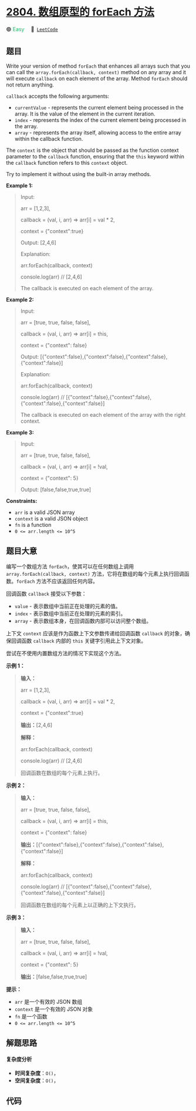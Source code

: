 # [2804. 数组原型的 forEach 方法](https://leetcode.com/problems/array-prototype-foreach)

🟢 <font color=#15bd66>Easy</font>&emsp; 🔗&ensp;[`LeetCode`](https://leetcode.com/problems/array-prototype-foreach)

## 题目

Write your version of method `forEach` that enhances all arrays such that you
can call the `array.forEach(callback, context)` method on any array and it
will execute `callback` on each element of the array. Method `forEach` should
not return anything.

`callback` accepts the following arguments:

  * `currentValue` - represents the current element being processed in the array. It is the value of the element in the current iteration.
  * `index` - represents the index of the current element being processed in the array.
  * `array` - represents the array itself, allowing access to the entire array within the callback function.

The `context` is the object that should be passed as the function context
parameter to the `callback` function, ensuring that the `this` keyword within
the `callback` function refers to this `context` object.

Try to implement it without using the built-in array methods.



**Example 1:**

> Input: 
> 
> arr = [1,2,3], 
> 
> callback = (val, i, arr) => arr[i] = val * 2, 
> 
> context = {"context":true}
> 
> Output: [2,4,6]
> 
> Explanation: 
> 
> arr.forEach(callback, context)  
> 
> console.log(arr) // [2,4,6]
> 
> 
> 
> The callback is executed on each element of the array.

**Example 2:**

> Input: 
> 
> arr = [true, true, false, false], 
> 
> callback = (val, i, arr) => arr[i] = this, 
> 
> context = {"context": false}
> 
> Output: [{"context":false},{"context":false},{"context":false},{"context":false}]
> 
> Explanation: 
> 
> arr.forEach(callback, context) 
> 
> console.log(arr) // [{"context":false},{"context":false},{"context":false},{"context":false}]
> 
> 
> 
> The callback is executed on each element of the array with the right context.

**Example 3:**

> Input: 
> 
> arr = [true, true, false, false], 
> 
> callback = (val, i, arr) => arr[i] = !val, 
> 
> context = {"context": 5}
> 
> Output: [false,false,true,true]

**Constraints:**

  * `arr` is a valid JSON array
  * `context` is a valid JSON object
  * `fn` is a function
  * `0 <= arr.length <= 10^5`


## 题目大意

编写一个数组方法 `forEach`，使其可以在任何数组上调用 `array.forEach(callback, context)`
方法，它将在数组的每个元素上执行回调函数。`forEach` 方法不应该返回任何内容。

回调函数 `callback` 接受以下参数：

  * `value` \- 表示数组中当前正在处理的元素的值。
  * `index` \- 表示数组中当前正在处理的元素的索引。
  * `array` \- 表示数组本身，在回调函数内部可以访问整个数组。

上下文 `context` 应该是作为函数上下文参数传递给回调函数 `callback` 的对象，确保回调函数 `callback` 内部的 `this`
关键字引用此上下文对象。

尝试在不使用内置数组方法的情况下实现这个方法。



**示例 1：**

> 
> 
> 
> 
> 
> **输入：**
> 
> arr = [1,2,3], 
> 
> callback = (val, i, arr) => arr[i] = val * 2, 
> 
> context = {"context":true}
> 
> **输出：**[2,4,6]
> 
> **解释：**
> 
> arr.forEach(callback, context)  
> 
> console.log(arr) // [2,4,6]
> 
> 
> 
> 回调函数在数组的每个元素上执行。
> 
> 

**示例 2：**

> 
> 
> 
> 
> 
> **输入：**
> 
> arr = [true, true, false, false], 
> 
> callback = (val, i, arr) => arr[i] = this, 
> 
> context = {"context": false}
> 
> **输出：**[{"context":false},{"context":false},{"context":false},{"context":false}]
> 
> **解释：**
> 
> arr.forEach(callback, context) 
> 
> console.log(arr) // [{"context":false},{"context":false},{"context":false},{"context":false}]
> 
> 
> 
> 回调函数在数组的每个元素上以正确的上下文执行。
> 
> 

**示例 3：**

> 
> 
> 
> 
> 
> **输入：**
> 
> arr = [true, true, false, false], 
> 
> callback = (val, i, arr) => arr[i] = !val, 
> 
> context = {"context": 5}
> 
> **输出：**[false,false,true,true]
> 
> 



**提示：**

  * `arr` 是一个有效的 JSON 数组
  * `context` 是一个有效的 JSON 对象
  * `fn` 是一个函数
  * `0 <= arr.length <= 10^5`


## 解题思路

#### 复杂度分析

- **时间复杂度**：`O()`，
- **空间复杂度**：`O()`，

## 代码

```javascript

```